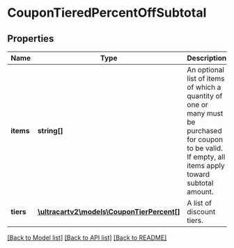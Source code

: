 # CouponTieredPercentOffSubtotal

## Properties
Name | Type | Description | Notes
------------ | ------------- | ------------- | -------------
**items** | **string[]** | An optional list of items of which a quantity of one or many must be purchased for coupon to be valid.  If empty, all items apply toward subtotal amount. | [optional] 
**tiers** | [**\ultracartv2\models\CouponTierPercent[]**](CouponTierPercent.md) | A list of discount tiers. | [optional] 

[[Back to Model list]](../README.md#documentation-for-models) [[Back to API list]](../README.md#documentation-for-api-endpoints) [[Back to README]](../README.md)


